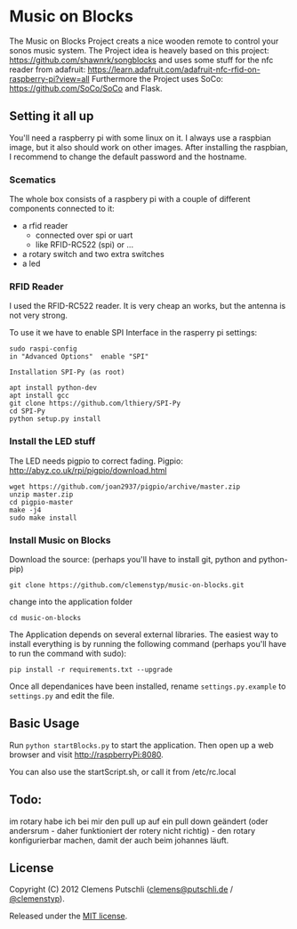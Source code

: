 # Music on Blocks
The Music on Blocks Project creats a nice wooden remote to control your sonos music system. 
The Project idea is heavely based on this project: https://github.com/shawnrk/songblocks and uses some stuff for the nfc reader from adafruit: https://learn.adafruit.com/adafruit-nfc-rfid-on-raspberry-pi?view=all
Furthermore the Project uses SoCo: https://github.com/SoCo/SoCo and Flask.


## Setting it all up

You'll need a raspberry pi with some linux on it. I always use a raspbian image, but it also should work on other images. 
After installing the raspbian, I recommend to change the default password and the hostname. 

### Scematics
The whole box consists of a raspbery pi with a couple of different components connected to it:

- a rfid reader 
    - connected over spi or uart
    - like RFID-RC522 (spi) or ...
- a rotary switch and two extra switches
- a led


### RFID Reader
I used the RFID-RC522 reader. It is very cheap an works, but the antenna is not very strong. 

To use it we have to enable SPI Interface in the rasperry pi settings:

```
sudo raspi-config
in "Advanced Options"  enable "SPI"

Installation SPI-Py (as root)

apt install python-dev
apt install gcc
git clone https://github.com/lthiery/SPI-Py
cd SPI-Py
python setup.py install

```


### Install the LED stuff
The LED needs pigpio to correct fading. 
Pigpio: http://abyz.co.uk/rpi/pigpio/download.html

```
wget https://github.com/joan2937/pigpio/archive/master.zip
unzip master.zip
cd pigpio-master
make -j4
sudo make install
```


### Install Music on Blocks

Download the source: (perhaps you'll have to install git, python and python-pip)
```
git clone https://github.com/clemenstyp/music-on-blocks.git
```

change into the application folder
```
cd music-on-blocks
```
The Application depends on several external libraries. The easiest way to install everything is by running the following command (perhaps you'll have to run the command with sudo):

```
pip install -r requirements.txt --upgrade
```


Once all dependanices have been installed, rename `settings.py.example` to `settings.py` and edit the file.


## Basic Usage
Run `python startBlocks.py` to start the application. Then open up a web browser and visit [http://raspberryPi:8080](http://raspberryPi:8080).

You can also use the startScript.sh, or call it from /etc/rc.local 

## Todo:
im rotary habe ich bei mir den pull up auf ein pull down geändert (oder andersrum - daher funktioniert der rotery nicht richtig) - den rotary konfigurierbar machen, damit der auch beim johannes läuft. 


## License

Copyright (C) 2012 Clemens Putschli ([clemens@putschli.de](mailto:clemens@putschli.de) / [@clemenstyp](http://twitter.com/clemenstyp)).

Released under the [MIT license](http://www.opensource.org/licenses/mit-license.php).

